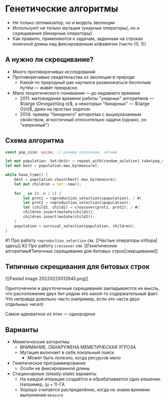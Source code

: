 # Генетические алгоритмы
* Не только оптимизатор, но и модель эволюции
* Используют не только мутации (унарные операторы), но и скрещивания (бинарные операторы)
* Как правило, применяются к задачам, заданным на строках конечной длины над фиксированным алфавитом (часто {0, 1})

## А нужно ли скрещивание?

* Много противоречивых исследований
* Противоречивые свидетельства из эволюции в природе
	* Какой-то природный рак научился размножаться бесполым путём — живёт прекрасно
* Мало теоретического понимания — до недавнего времени
	* 2011: матожидание времени работы "унарных" алгоритмов — $\large \Omega(n\log n)$, а некоторых "бинарных" — $\large O(n)$, даже на _простых задачах_
	* 2014: пример "бинарного" алгоритма с вышеуказанным свойством, агностичный относительно задачи (однако, он "капризный")

## Схема алгоритма
```rust
const pop_size: usize; // размер популяции, чётный

let mut population: Set<Unit> = repeat_with(random_solution).take(pop_size);
let mut best = population.max_by(measure);

while have_time() {
	best = population.chain(best).max_by(measure);
	let mut children = Set::new();
	
	for _ in (0..n / 2) {
		let prnt1 = reproduction_selection(&population); / #1
		let prnt2 = reproduction_selection(&population); 
		let (child1, child2) = crossover(prnt1, prnt2); / #2
		children.insert(mutate(child1));
		children.insert(mutate(child2));
	}
	population = survival_selection(population, children);
}
```

#1 Про работу `reproduction_selection` см. [[Частые операторы отбора|здесь]]
#2 Про работу `crossover` см. [[Генетические алгоритмы#Типичные скрещивания для битовых строк|скерщивание]]


## Типичные скрещивания для битовых строк
![[Pasted image 20220220012645.png]]

Одноточечное и двухточечные скрещивания закладываются на мысль, что расположение двух бит рядом это какой-то содержательный факт. Что неправда довольно часто (например, если это части двух отдельных чисел)

Самое адекватное из этих — однородное

## Варианты
* Меметические алгоритмы
	* ВНИМАНИЕ, ОБНАРУЖЕНА МЕМЕТИЧЕСКАЯ УГРОЗА
	* Мутация включает в себя локальный поиск
		* Может быть полезно, когда ресурсов мало
* Генетическое программирование
	* Особи не фиксированной длины
* Стационарные (steady-state) варианты
	* На каждой итерации создаётся и обрабатывается одно решение. Например, $(\mu + 1)$-ГА
	* Хорошо считается распределённо, когда не знаем времени выполнения `measure`